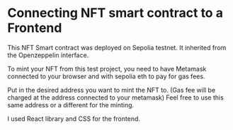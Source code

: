 # Connecting NFT smart contract to a Frontend

This NFT Smart contract was deployed on Sepolia testnet. It inherited from the Openzeppelin interface.

To mint your NFT from this test project, you need to have Metamask connected to your browser and with sepolia eth to pay for gas fees.

Put in the desired address you want to mint the NFT to. (Gas fee will be charged at the address connected to your metamask) Feel free to use this same address or a different for the minting.

I used React library and CSS for the frontend.
